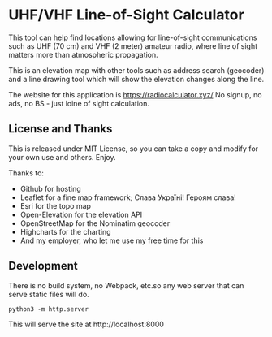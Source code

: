 # UHF/VHF Line-of-Sight Calculator

This tool can help find locations allowing for line-of-sight communications such as UHF (70 cm) and VHF (2 meter) amateur radio, where line of sight matters more than atmospheric propagation.

This is an elevation map with other tools such as address search (geocoder) and a line drawing tool which will show the elevation changes along the line.

The website for this application is https://radiocalculator.xyz/ No signup, no ads, no BS - just loine of sight calculation.


## License and Thanks

This is released under MIT License, so you can take a copy and modify for your own use and others. Enjoy.

Thanks to:
- Github for hosting
- Leaflet for a fine map framework; Слава Україні! Героям слава!
- Esri for the topo map
- Open-Elevation for the elevation API
- OpenStreetMap for the Nominatim geocoder
- Highcharts for the charting
- And my employer, who let me use my free time for this


## Development

There is no build system, no Webpack, etc.so any web server that can serve static files will do.

```
python3 -m http.server
```

This will serve the site at http://localhost:8000

